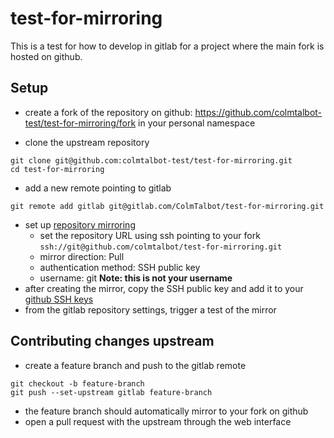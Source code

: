 # test-for-mirroring

This is a test for how to develop in gitlab for a project where the main fork is hosted on github.

## Setup

- create a fork of the repository on github: https://github.com/colmtalbot-test/test-for-mirroring/fork in your personal namespace

- clone the upstream repository

```console
git clone git@github.com:colmtalbot-test/test-for-mirroring.git
cd test-for-mirroring
```

- add a new remote pointing to gitlab

```console
git remote add gitlab git@gitlab.com/ColmTalbot/test-for-mirroring.git
```

- set up [repository mirroring](https://docs.gitlab.com/17.9/user/project/repository/mirror/)
  - set the repository URL using ssh pointing to your fork `ssh://git@github.com/colmtalbot/test-for-mirroring.git`
  - mirror direction: Pull
  - authentication method: SSH public key
  - username: git **Note: this is not your username**
- after creating the mirror, copy the SSH public key and add it to your [github SSH keys](https://github.com/settings/keys)
- from the gitlab repository settings, trigger a test of the mirror

## Contributing changes upstream

- create a feature branch and push to the gitlab remote

```console
git checkout -b feature-branch
git push --set-upstream gitlab feature-branch
```

- the feature branch should automatically mirror to your fork on github
- open a pull request with the upstream through the web interface
